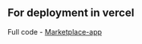 ## For deployment in vercel

Full code - [Marketplace-app](https://github.com/UtkarshSingh22/Marketplace-app)
